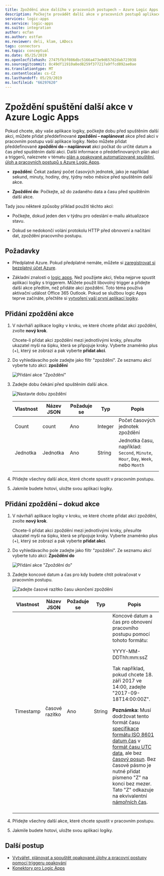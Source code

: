 ```yaml
---
title: Zpoždění akce dalšího v pracovních postupech – Azure Logic Apps
description: Počkejte provádět další akce v pracovních postupů aplikace logiky pomocí akce zpoždění nebo zpoždění až v Azure Logic Apps
services: logic-apps
ms.service: logic-apps
ms.suite: integration
author: ecfan
ms.author: estfan
ms.reviewer: deli, klam, LADocs
tags: connectors
ms.topic: conceptual
ms.date: 05/25/2019
ms.openlocfilehash: 27475fb3f086dbc5166a473e9d657d2dab723938
ms.sourcegitcommit: 8c49df11910a8ed8259f377217a9ffcd892ae0ae
ms.translationtype: MT
ms.contentlocale: cs-CZ
ms.lasthandoff: 05/29/2019
ms.locfileid: "66297620"
---
```

# <a name="delay-running-the-next-action-in-azure-logic-apps"></a>Zpoždění spuštění další akce v Azure Logic Apps

Pokud chcete, aby vaše aplikace logiky, počkejte dobu před spuštěním další akci, můžete přidat předdefinované **zpoždění – naplánovat** akce před akci v pracovním postupu vaší aplikace logiky. Nebo můžete přidat předdefinované **zpoždění do – naplánovat** akci počkat do určité datum a čas před spuštěním další akci. Další informace o předdefinovaných plán akcí a triggerů, naleznete v tématu [plán a opakované automatizované spuštění, úloh a pracovních postupů s Azure Logic Apps](../logic-apps/concepts-schedule-automated-recurring-tasks-workflows.md).

* **zpoždění**: Čekat zadaný počet časových jednotek, jako je například sekund, minuty, hodiny, dny, týdny nebo měsíce před spuštěním další akce.

* **Zpoždění do**: Počkejte, až do zadaného data a času před spuštěním další akce.

Tady jsou některé způsoby příklad použití těchto akcí:

* Počkejte, dokud jeden den v týdnu pro odeslání e-mailu aktualizace stavu.

* Dokud se nedokončí volání protokolu HTTP před obnovení a načítání dat, zpoždění pracovního postupu.

## <a name="prerequisites"></a>Požadavky

* Předplatné Azure. Pokud předplatné nemáte, můžete si [zaregistrovat si bezplatný účet Azure](https://azure.microsoft.com/free/).

* Základní znalosti o [logic apps](../logic-apps/logic-apps-overview.md). Než použijete akci, třeba nejprve spustit aplikaci logiky s triggerem. Můžete použít libovolný trigger a přidejte další akce předtím, než přidáte akci zpoždění. Toto téma používá aktivační událost Office 365 Outlook. Pokud se službou logic Apps teprve začínáte, přečtěte si [vytvoření vaší první aplikací logiky](../logic-apps/quickstart-create-first-logic-app-workflow.md).

<a name="add-delay"></a>

## <a name="add-the-delay-action"></a>Přidání zpoždění akce

1. V návrháři aplikace logiky v kroku, ve které chcete přidat akci zpoždění, zvolte **nový krok**.

   Chcete-li přidat akci zpoždění mezi jednotlivými kroky, přesuňte ukazatel myši na šipku, která se připojuje kroky. Vyberte znaménko plus (+), který se zobrazí a pak vyberte **přidat akci**.

1. Do vyhledávacího pole zadejte jako filtr "zpoždění". Ze seznamu akcí vyberte tuto akci: **zpoždění**

   ![Přidání akce "Zpoždění"](./media/connectors-native-delay/add-delay-action.png)

1. Zadejte dobu čekání před spuštěním další akce.

   ![Nastavte dobu zpoždění](./media/connectors-native-delay/delay-time-intervals.png)

   | Vlastnost | Název JSON | Požaduje se | Typ | Popis |
   |----------|-----------|----------|------|-------------|
   | Count | count | Ano | Integer | Počet časových jednotek zpoždění |
   | Jednotka | Jednotka | Ano | String | Jednotka času, například: `Second`, `Minute`, `Hour`, `Day`, `Week`, nebo `Month` |
   ||||||

1. Přidejte všechny další akce, které chcete spustit v pracovním postupu.

1. Jakmile budete hotovi, uložte svou aplikaci logiky.

<a name="add-delay-until"></a>

## <a name="add-the-delay-until-action"></a>Přidání zpoždění – dokud akce

1. V návrháři aplikace logiky v kroku, ve které chcete přidat akci zpoždění, zvolte **nový krok**.

   Chcete-li přidat akci zpoždění mezi jednotlivými kroky, přesuňte ukazatel myši na šipku, která se připojuje kroky. Vyberte znaménko plus (+), který se zobrazí a pak vyberte **přidat akci**.

1. Do vyhledávacího pole zadejte jako filtr "zpoždění". Ze seznamu akcí vyberte tuto akci: **Zpoždění do**

   ![Přidání akce "Zpoždění do"](./media/connectors-native-delay/add-delay-until-action.png)

1. Zadejte koncové datum a čas pro kdy budete chtít pokračovat v pracovním postupu.

   ![Zadejte časové razítko času ukončení zpoždění](./media/connectors-native-delay/delay-until-timestamp.png)

   | Vlastnost | Název JSON | Požaduje se | Typ | Popis |
   |----------|-----------|----------|------|-------------|
   | Timestamp | časové razítko | Ano | String | Koncové datum a čas pro obnovení pracovního postupu pomocí tohoto formátu: <p>YYYY-MM-DDThh:mm:ssZ <p>Tak například, pokud chcete 18. září 2017 ve 14:00, zadejte "2017-09-18T14:00:00Z". <p>**Poznámka:** Musí dodržovat tento formát času [specifikace formátu ISO 8601 datum čas](https://en.wikipedia.org/wiki/ISO_8601#Combined_date_and_time_representations) v [formát času UTC data](https://en.wikipedia.org/wiki/Coordinated_Universal_Time), ale bez [časový posun](https://en.wikipedia.org/wiki/UTC_offset). Bez časové pásmo je nutné přidat písmeno "Z" na konci bez mezer. Tato "Z" odkazuje na ekvivalentní [námořních čas](https://en.wikipedia.org/wiki/Nautical_time). |
   ||||||

1. Přidejte všechny další akce, které chcete spustit v pracovním postupu.

1. Jakmile budete hotovi, uložte svou aplikaci logiky.

## <a name="next-steps"></a>Další postup

* [Vytvářet, plánovat a spouštět opakované úlohy a pracovní postupy pomocí triggeru opakování](../connectors/connectors-native-recurrence.md)
* [Konektory pro Logic Apps](../connectors/apis-list.md)